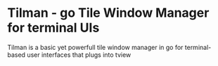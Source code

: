 # Tilman - go Tile Window Manager for terminal UIs

Tilman is a basic yet powerfull tile window manager in go for terminal-based user interfaces that plugs into tview
